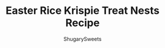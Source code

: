 ---
layout: ../../layouts/MarkdownPostLayout.astro
title: Easter Rice Krispie Treat Nests Recipe
author: ShugarySweets
pubDate: 2021-03-04
description: "Easter Rice Krispie Treats shaped like bird&#x27;s nests! A few chocolate egg candies and a swirl of chocolate frosting make these perfect for spring time. Put them in your Easter baskets or bring them to a party to share."
image_url: https://www.shugarysweets.com/wp-content/uploads/2021/03/Easter-rice-krispie-treat-nests-facebook.jpg
tags: ["Rice Krispie Treats","American"]
calories: 345
protein: 3
carbohydrates: 51
fats: 15
fiber: 1
ingredients: ["2 Tablespoon unsalted butter","3 cups mini marshmallows (about 5 oz)","1 teaspoon vanilla extract","¼ teaspoon kosher salt","3 cups Rice Krispies cereal","Sprinkles, optional","2 cups chocolate frosting ","48 chocolate egg candies"]
serves: 16
time: "20 minutes"
prepTime: "15 minutes"
instructions: ["Spray mini-tart pans with non-stick butter spray and set aside.","Add butter to a large saucepan over medium-low heat. Allow the butter to melt for about 30 seconds, and then add mini marshmallows and stir with spatula.","Once the mixture has melted remove from heat and add in the vanilla extract and salt.","Pour in the Crispy Rice Cereal and combine evenly using the rubber spatula.","Once combined, top with Easter sprinkles (optional) and give it another quick mix.","Scoop the mixture into the pans using the spatula and a spoon. Then, using either your fingers or the spoon to push down into the pan and pinch the sides, creating a nest shape.","Allow the nests to cool inside the pans.","Once cooled, pipe chocolate frosting in the center using an open star 1M piping tip, and top with 3 chocolate egg candies."]
nutrition: ["345 calories","51 grams carbohydrates","20 milligrams cholesterol","15 grams fat","1 grams fiber","3 grams protein","7 grams saturated fat","164 milligrams sodium","41 grams sugar","0 grams trans fat","7 grams unsaturated fat"]
---